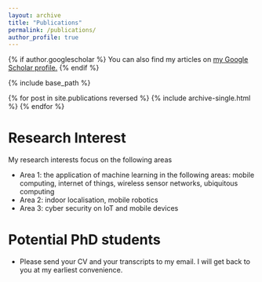 ```yaml
---
layout: archive
title: "Publications"
permalink: /publications/
author_profile: true
---
```


{% if author.googlescholar %}
  You can also find my articles on <u><a href="{{author.googlescholar}}">my Google Scholar profile</a>.</u>
{% endif %}

{% include base_path %}

{% for post in site.publications reversed %}
  {% include archive-single.html %}
{% endfor %}

Research Interest
======
My research interests focus on the following areas
* Area 1: the application of machine learning in the following areas: mobile computing, internet of things, wireless sensor networks, ubiquitous computing
* Area 2: indoor localisation, mobile robotics
* Area 3: cyber security on IoT and mobile devices

Potential PhD students
======
* Please send your CV and your transcripts to my email. I will get back to you at my earliest convenience. 
